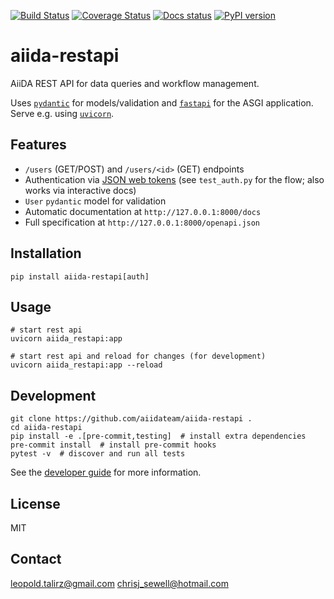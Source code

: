 [![Build Status](https://github.com/aiidateam/aiida-restapi/workflows/ci/badge.svg?branch=master)](https://github.com/aiidateam/aiida-restapi/actions)
[![Coverage Status](https://codecov.io/gh/aiidateam/aiida-restapi/branch/master/graph/badge.svg?token=zLdnsxfR3v)](https://codecov.io/gh/aiidateam/aiida-restapi)
[![Docs status](https://readthedocs.org/projects/aiida-restapi/badge)](http://aiida-restapi.readthedocs.io/)
[![PyPI version](https://badge.fury.io/py/aiida-restapi.svg)](https://badge.fury.io/py/aiida-restapi)

# aiida-restapi

AiiDA REST API for data queries and workflow management.

Uses [`pydantic`](https://pydantic-docs.helpmanual.io/) for models/validation and [`fastapi`](https://fastapi.tiangolo.com/) for the ASGI application.
Serve e.g. using [`uvicorn`](https://www.uvicorn.org/).

## Features

 * `/users` (GET/POST) and `/users/<id>` (GET) endpoints
 * Authentication via [JSON web tokens](https://jwt.io/introduction) (see `test_auth.py` for the flow; also works via interactive docs)
 * `User` `pydantic` model for validation
 * Automatic documentation at `http://127.0.0.1:8000/docs`
 * Full specification at `http://127.0.0.1:8000/openapi.json`

## Installation

```shell
pip install aiida-restapi[auth]
```

## Usage

```shell
# start rest api
uvicorn aiida_restapi:app

# start rest api and reload for changes (for development)
uvicorn aiida_restapi:app --reload
```

## Development

```shell
git clone https://github.com/aiidateam/aiida-restapi .
cd aiida-restapi
pip install -e .[pre-commit,testing]  # install extra dependencies
pre-commit install  # install pre-commit hooks
pytest -v  # discover and run all tests
```

See the [developer guide](http://aiida-restapi.readthedocs.io/en/latest/developer_guide/index.html) for more information.

## License

MIT

## Contact

leopold.talirz@gmail.com
chrisj_sewell@hotmail.com
